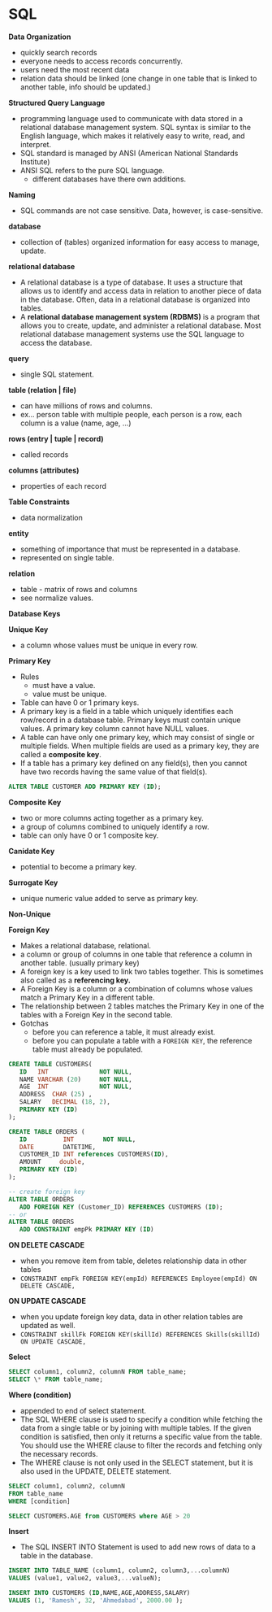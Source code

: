 ﻿# SQL

**Data Organization**

- quickly search records
- everyone needs to access records concurrently.
- users need the most recent data
- relation data should be linked (one change in one table that is linked to another table, info should be updated.)

**Structured Query Language**

- programming language used to communicate with data stored in a relational database management system. SQL syntax is similar to the English language, which makes it relatively easy to write, read, and interpret.
- SQL standard is managed by ANSI (American National Standards Institute)
- ANSI SQL refers to the pure SQL language.
  - different databases have there own additions.

**Naming**

- SQL commands are not case sensitive. Data, however, is case-sensitive.

**database**

- collection of (tables) organized information for easy access to manage, update.

**relational database**

- A relational database is a type of database. It uses a structure that allows us to identify and access data in relation to another piece of data in the database. Often, data in a relational database is organized into tables.
- A **relational database management system (RDBMS)** is a program that allows you to create, update, and administer a relational database. Most relational database management systems use the SQL language to access the database.

**query**

- single SQL statement.

**table (relation | file)**

- can have millions of rows and columns.
- ex... person table with multiple people, each person is a row, each column is a value (name, age, ...)

**rows (entry | tuple | record)**

- called records

**columns (attributes)**

- properties of each record

**Table Constraints**

- data normalization

**entity**

- something of importance that must be represented in a database.
- represented on single table.

**relation**

- table - matrix of rows and columns
- see normalize values.

**Database Keys**

**Unique Key**

- a column whose values must be unique in every row.

**Primary Key**

- Rules
  - must have a value.
  - value must be unique.
- Table can have 0 or 1 primary keys.
- A primary key is a field in a table which uniquely identifies each row/record in a database table. Primary keys must contain unique values. A primary key column cannot have NULL values.
- A table can have only one primary key, which may consist of single or multiple fields. When multiple fields are used as a primary key, they are called a **composite key**.
- If a table has a primary key defined on any field(s), then you cannot have two records having the same value of that field(s).

```sql
ALTER TABLE CUSTOMER ADD PRIMARY KEY (ID);
```

**Composite Key**

- two or more columns acting together as a primary key.
- a group of columns combined to uniquely identify a row.
- table can only have 0 or 1 composite key.

**Canidate Key**

- potential to become a primary key.

**Surrogate Key**

- unique numeric value added to serve as primary key.

**Non-Unique**

**Foreign Key**

- Makes a relational database, relational.
- a column or group of columns in one table that reference a column in another table. (usually primary key)
- A foreign key is a key used to link two tables together. This is sometimes also called as a **referencing key.**
- A Foreign Key is a column or a combination of columns whose values match a Primary Key in a different table.
- The relationship between 2 tables matches the Primary Key in one of the tables with a Foreign Key in the second table.
- Gotchas
  - before you can reference a table, it must already exist.
  - before you can populate a table with a `FOREIGN KEY`, the reference table must already be populated.

```sql
CREATE TABLE CUSTOMERS(
   ID   INT              NOT NULL,
   NAME VARCHAR (20)     NOT NULL,
   AGE  INT              NOT NULL,
   ADDRESS  CHAR (25) ,
   SALARY   DECIMAL (18, 2),
   PRIMARY KEY (ID)
);

CREATE TABLE ORDERS (
   ID          INT        NOT NULL,
   DATE        DATETIME,
   CUSTOMER_ID INT references CUSTOMERS(ID),
   AMOUNT     double,
   PRIMARY KEY (ID)
);

-- create foreign key
ALTER TABLE ORDERS
   ADD FOREIGN KEY (Customer_ID) REFERENCES CUSTOMERS (ID);
-- or
ALTER TABLE ORDERS
   ADD CONSTRAINT empPk PRIMARY KEY (ID)
```

**ON DELETE CASCADE**

- when you remove item from table, deletes relationship data in other tables
- `CONSTRAINT empFk FOREIGN KEY(empId) REFERENCES Employee(empId) ON DELETE CASCADE,`

**ON UPDATE CASCADE**

- when you update foreign key data, data in other relation tables are updated as well.
- `CONSTRAINT skillFk FOREIGN KEY(skillId) REFERENCES Skills(skillId) ON UPDATE CASCADE,`

**Select**

```sql
SELECT column1, column2, columnN FROM table_name;
SELECT \* FROM table_name;
```

**Where (condition)**

- appended to end of select statement.
- The SQL WHERE clause is used to specify a condition while fetching the data from a single table or by joining with multiple tables. If the given condition is satisfied, then only it returns a specific value from the table. You should use the WHERE clause to filter the records and fetching only the necessary records.
- The WHERE clause is not only used in the SELECT statement, but it is also used in the UPDATE, DELETE statement.

```sql
SELECT column1, column2, columnN
FROM table_name
WHERE [condition]

SELECT CUSTOMERS.AGE from CUSTOMERS where AGE > 20
```

**Insert**

- The SQL INSERT INTO Statement is used to add new rows of data to a table in the database.

```sql
INSERT INTO TABLE_NAME (column1, column2, column3,...columnN)
VALUES (value1, value2, value3,...valueN);

INSERT INTO CUSTOMERS (ID,NAME,AGE,ADDRESS,SALARY)
VALUES (1, 'Ramesh', 32, 'Ahmedabad', 2000.00 );
```
